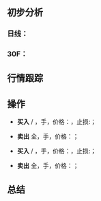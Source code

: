 # 
## 初步分析
### 日线：
  
### 30F：
  
## 行情跟踪
  
## 操作
  - **买入** / ，手，价格：，止损:； 
  - **卖出** 全，手，价格：；

  - **买入** / ，手，价格：，止损:； 
  - **卖出** 全，手，价格：；

## 总结
